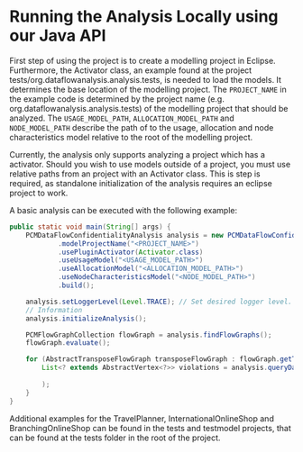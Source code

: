 # Running the Analysis Locally using our Java API
First step of using the project is to create a modelling project in Eclipse.
Furthermore, the Activator class,
an example found at the project tests/org.dataflowanalysis.analysis.tests,
is needed to load the models.
It determines the base location of the modelling project.
The `PROJECT_NAME` in the example code is determined by the project name
(e.g. org.dataflowanalysis.analysis.tests) of the modelling project that should be analyzed.
The `USAGE_MODEL_PATH`, `ALLOCATION_MODEL_PATH` and `NODE_MODEL_PATH` describe the path of to the usage, allocation and node characteristics model relative to the root of the modelling project.

Currently, the analysis only supports analyzing a project which has a activator.
Should you wish to use models outside of a project, you must use relative paths from an project with an Activator class.
This is step is required, as standalone initialization of the analysis requires an eclipse project to work.

A basic analysis can be executed with the following example:

```java
public static void main(String[] args) {
    PCMDataFlowConfidentialityAnalysis analysis = new PCMDataFlowConfidentialityAnalysisBuilder().standalone()
            .modelProjectName("<PROJECT_NAME>")
            .usePluginActivator(Activator.class)
            .useUsageModel("<USAGE_MODEL_PATH>")
            .useAllocationModel("<ALLOCATION_MODEL_PATH>")
            .useNodeCharacteristicsModel("<NODE_MODEL_PATH>")
            .build();

    analysis.setLoggerLevel(Level.TRACE); // Set desired logger level. Level.TRACE provides additional propagation
    // Information
    analysis.initializeAnalysis();

    PCMFlowGraphCollection flowGraph = analysis.findFlowGraphs();
    flowGraph.evaluate();

    for (AbstractTransposeFlowGraph transposeFlowGraph : flowGraph.getTransposeFlowGraphs()) {
        List<? extends AbstractVertex<?>> violations = analysis.queryDataFlow(transposeFlowGraph, it -> false // Constraint goes here, return true, if
                                                                                                          // constraint is violated
        );
    }
}
```

Additional examples for the TravelPlanner, InternationalOnlineShop and BranchingOnlineShop can be found in the tests and testmodel projects, that can be found at the tests folder in the root of the project.
